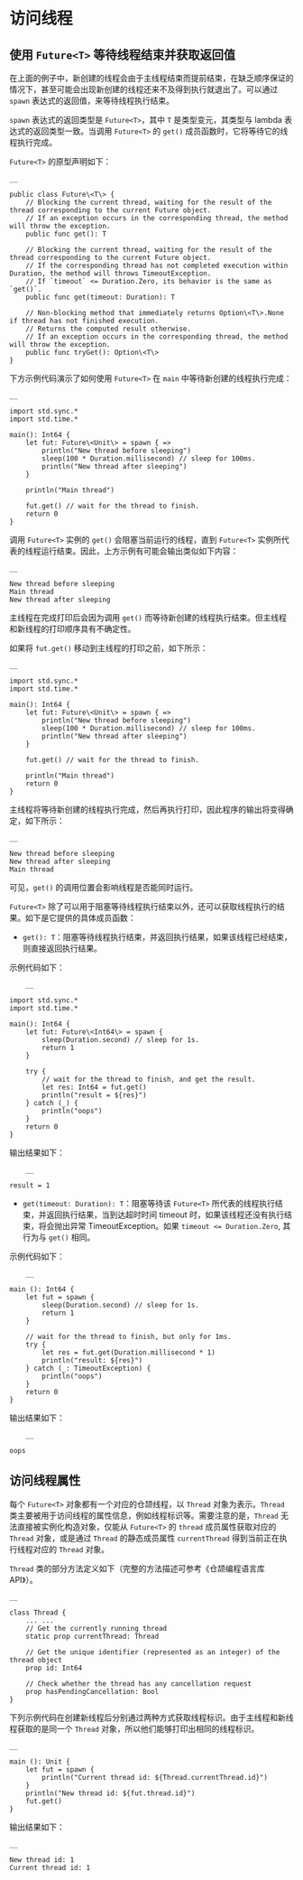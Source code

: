 
# 访问线程

## 使用 `Future<T>` 等待线程结束并获取返回值

在上面的例子中，新创建的线程会由于主线程结束而提前结束，在缺乏顺序保证的情况下，甚至可能会出现新创建的线程还来不及得到执行就退出了。可以通过 `spawn` 表达式的返回值，来等待线程执行结束。

`spawn` 表达式的返回类型是 `Future<T>`，其中 `T` 是类型变元，其类型与 lambda 表达式的返回类型一致。当调用 `Future<T>` 的 `get()` 成员函数时，它将等待它的线程执行完成。

`Future<T>` 的原型声明如下：
    
    __
    
    public class Future\<T\> {
        // Blocking the current thread, waiting for the result of the thread corresponding to the current Future object.
        // If an exception occurs in the corresponding thread, the method will throw the exception.
        public func get(): T
    
        // Blocking the current thread, waiting for the result of the thread corresponding to the current Future object.
        // If the corresponding thread has not completed execution within Duration, the method will throws TimeoutException.
        // If `timeout` <= Duration.Zero, its behavior is the same as `get()`.
        public func get(timeout: Duration): T
    
        // Non-blocking method that immediately returns Option\<T\>.None if thread has not finished execution.
        // Returns the computed result otherwise.
        // If an exception occurs in the corresponding thread, the method will throw the exception.
        public func tryGet(): Option\<T\>
    }
    
下方示例代码演示了如何使用 `Future<T>` 在 `main` 中等待新创建的线程执行完成：
    
    __
    
    import std.sync.*
    import std.time.*
    
    main(): Int64 {
        let fut: Future\<Unit\> = spawn { =>
            println("New thread before sleeping")
            sleep(100 * Duration.millisecond) // sleep for 100ms.
            println("New thread after sleeping")
        }
    
        println("Main thread")
    
        fut.get() // wait for the thread to finish.
        return 0
    }
    
调用 `Future<T>` 实例的 `get()` 会阻塞当前运行的线程，直到 `Future<T>` 实例所代表的线程运行结束。因此，上方示例有可能会输出类似如下内容：
    
    __
    
    New thread before sleeping
    Main thread
    New thread after sleeping

主线程在完成打印后会因为调用 `get()` 而等待新创建的线程执行结束。但主线程和新线程的打印顺序具有不确定性。

如果将 `fut.get()` 移动到主线程的打印之前，如下所示：
    
    __
    
    import std.sync.*
    import std.time.*
    
    main(): Int64 {
        let fut: Future\<Unit\> = spawn { =>
            println("New thread before sleeping")
            sleep(100 * Duration.millisecond) // sleep for 100ms.
            println("New thread after sleeping")
        }
    
        fut.get() // wait for the thread to finish.
    
        println("Main thread")
        return 0
    }
    
主线程将等待新创建的线程执行完成，然后再执行打印，因此程序的输出将变得确定，如下所示：
    
    __
    
    New thread before sleeping
    New thread after sleeping
    Main thread

可见，`get()` 的调用位置会影响线程是否能同时运行。

`Future<T>` 除了可以用于阻塞等待线程执行结束以外，还可以获取线程执行的结果。如下是它提供的具体成员函数：

  * `get(): T`：阻塞等待线程执行结束，并返回执行结果，如果该线程已经结束，则直接返回执行结果。

示例代码如下：
    
        __
    
    import std.sync.*
    import std.time.*
    
    main(): Int64 {
        let fut: Future\<Int64\> = spawn {
            sleep(Duration.second) // sleep for 1s.
            return 1
        }
    
        try {
            // wait for the thread to finish, and get the result.
            let res: Int64 = fut.get()
            println("result = ${res}")
        } catch (_) {
            println("oops")
        }
        return 0
    }
    
输出结果如下：
    
        __
    
    result = 1

  * `get(timeout: Duration): T`：阻塞等待该 `Future<T>` 所代表的线程执行结束，并返回执行结果，当到达超时时间 timeout 时，如果该线程还没有执行结束，将会抛出异常 TimeoutException。如果 `timeout <= Duration.Zero`, 其行为与 `get()` 相同。

示例代码如下：
    
        __
    
    main (): Int64 {
        let fut = spawn {
            sleep(Duration.second) // sleep for 1s.
            return 1
        }
    
        // wait for the thread to finish, but only for 1ms.
        try {
            let res = fut.get(Duration.millisecond * 1)
            println("result: ${res}")
        } catch (_: TimeoutException) {
            println("oops")
        }
        return 0
    }
    
输出结果如下：
    
        __
    
    oops

## 访问线程属性

每个 `Future<T>` 对象都有一个对应的仓颉线程，以 `Thread` 对象为表示。`Thread` 类主要被用于访问线程的属性信息，例如线程标识等。需要注意的是，`Thread` 无法直接被实例化构造对象，仅能从 `Future<T>` 的 `thread` 成员属性获取对应的 `Thread` 对象，或是通过 `Thread` 的静态成员属性 `currentThread` 得到当前正在执行线程对应的 `Thread` 对象。

`Thread` 类的部分方法定义如下（完整的方法描述可参考《仓颉编程语言库 API》）。
    
    __
    
    class Thread {
        ... ...
        // Get the currently running thread
        static prop currentThread: Thread
    
        // Get the unique identifier (represented as an integer) of the thread object
        prop id: Int64
    
        // Check whether the thread has any cancellation request
        prop hasPendingCancellation: Bool
    }
    
下列示例代码在创建新线程后分别通过两种方式获取线程标识。由于主线程和新线程获取的是同一个 `Thread` 对象，所以他们能够打印出相同的线程标识。
    
    __
    
    main (): Unit {
        let fut = spawn {
            println("Current thread id: ${Thread.currentThread.id}")
        }
        println("New thread id: ${fut.thread.id}")
        fut.get()
    }
    
输出结果如下：
    
    __
    
    New thread id: 1
    Current thread id: 1